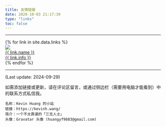 ```yaml
---
title: 友情链接
date: 2020-10-03 21:17:39
type: "links"
toc: false
---
```


------

<div class="links-content">
    <div class="link-navigation">
        {% for link in site.data.links %}
        <a href="{{ link.site }}" target="_blank">
        <div class="card">
            <img class="avatar nomediumzoom" src="{{ link.avatar }}" />
            <div class="card-header">
            <div class="link-name">{{ link.name }}</div>
            <div class="link-info">{{ link.info }}</div>
            </div>
        </div>
        </a>
        {% endfor %}
    </div>
</div>

------

(Last update: 2024-09-29)

如需添加链接或更新，请在评论区留言，或通过侧边栏（需要用电脑才能看到）中的联系方式私信我。

```
名称：Kevin Huang 的小站
链接：https://kevinh.wang/
简介：一个不太靠谱的「三无人士」
头像：Gravatar 头像 (huangyf9883@gmail.com)
```